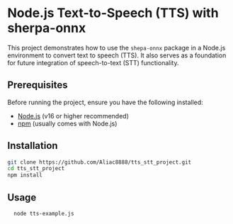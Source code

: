# Node.js Text-to-Speech (TTS) with sherpa-onnx

This project demonstrates how to use the `shepa-onnx` package in a Node.js environment to convert text to speech (TTS). It also serves as a foundation for future integration of speech-to-text (STT) functionality.

## Prerequisites

Before running the project, ensure you have the following installed:

- [Node.js](https://nodejs.org/) (v16 or higher recommended)
- [npm](https://www.npmjs.com/) (usually comes with Node.js)

## Installation

   ```bash
   git clone https://github.com/Aliac8888/tts_stt_project.git
   cd tts_stt_project
   npm install
  ```

## Usage

 ```bash
   node tts-example.js
  ```
